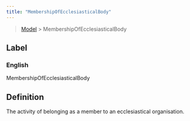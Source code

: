 ```yaml
---
title: "MembershipOfEcclesiasticalBody"
---
```


> [Model](../../) > MembershipOfEcclesiasticalBody

## Label

### English
MembershipOfEcclesiasticalBody


## Definition
The activity of belonging as a member to an ecclesiastical organisation. 


    
